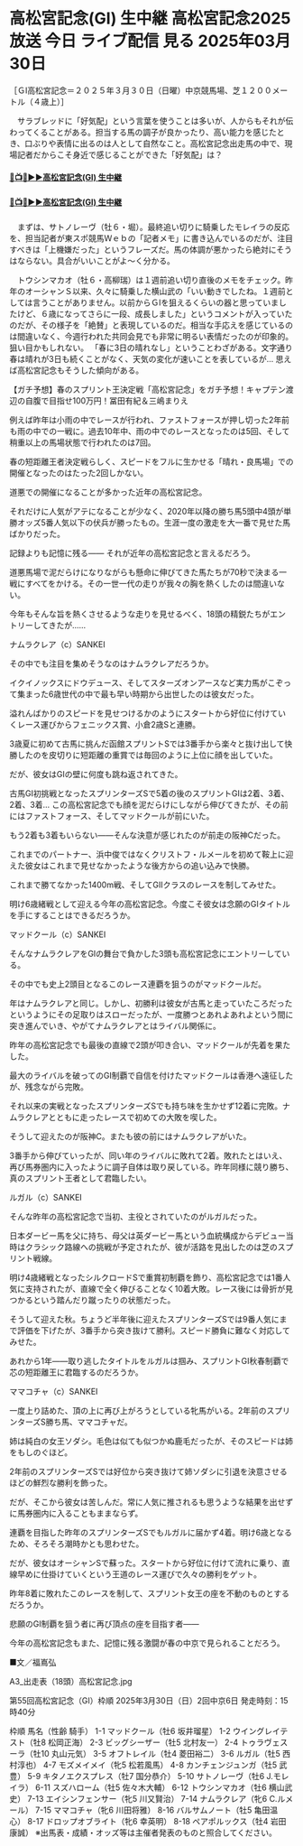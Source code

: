 # 高松宮記念(GI) 生中継 高松宮記念2025 放送 今日 ライブ配信 見る 2025年03月30日

［ＧⅠ高松宮記念＝２０２５年３月３０日（日曜）中京競馬場、芝１２００メートル（４歳上）］

　サラブレッドに「好気配」という言葉を使うことは多いが、人からもそれが伝わってくることがある。担当する馬の調子が良かったり、高い能力を感じたとき、口ぶりや表情に出るのは人として自然なこと。高松宮記念出走馬の中で、現場記者だからこそ身近で感じることができた「好気配」は？

 #### [🔴📺🐎▶▶高松宮記念(GI) 生中継](https://jsports-hq.com/horse-race/?jra_rce)
 
#### [🔴📺🐎▶▶高松宮記念(GI) 生中継](https://jsports-hq.com/horse-race/?jra_rce)

　まずは、サトノレーヴ（牡６・堀）。最終追い切りに騎乗したモレイラの反応を、担当記者が東スポ競馬Ｗｅｂの「記者メモ」に書き込んでいるのだが、注目すべきは「上機嫌だった」というフレーズだ。馬の体調が悪かったら絶対にそうはならない。具合がいいことがよ～く分かる。

　トウシンマカオ（牡６・高柳瑞）は１週前追い切り直後のメモをチェック。昨年のオーシャンＳ以来、久々に騎乗した横山武の「いい動きでしたね。１週前としては言うことがありません。以前からＧⅠを狙えるくらいの器と思っていましたけど、６歳になってさらに一段、成長しました」というコメントが入っていたのだが、その様子を「絶賛」と表現しているのだ。相当な手応えを感じているのは間違いなく、今週行われた共同会見でも非常に明るい表情だったのが印象的。狙い目かもしれない。
「春に3日の晴れなし」ということわざがある。文字通り春は晴れが3日も続くことがなく、天気の変化が速いことを表しているが... 思えば高松宮記念もそうした傾向がある。

【ガチ予想】春のスプリント王決定戦「高松宮記念」をガチ予想！キャプテン渡辺の自腹で目指せ100万円！冨田有紀＆三嶋まりえ

例えば昨年は小雨の中でレースが行われ、ファストフォースが押し切った2年前も雨の中での一戦に。過去10年中、雨の中でのレースとなったのは5回、そして稍重以上の馬場状態で行われたのは7回。

春の短距離王者決定戦らしく、スピードをフルに生かせる「晴れ・良馬場」での開催となったのはたった2回しかない。

道悪での開催になることが多かった近年の高松宮記念。

それだけに人気がアテになることが少なく、2020年以降の勝ち馬5頭中4頭が単勝オッズ5番人気以下の伏兵が勝ったもの。生涯一度の激走を大一番で見せた馬ばかりだった。

記録よりも記憶に残る―― それが近年の高松宮記念と言えるだろう。

道悪馬場で泥だらけになりながらも懸命に伸びてきた馬たちが70秒で決まる一戦にすべてをかける。その一世一代の走りが我々の胸を熱くしたのは間違いない。

今年もそんな旨を熱くさせるような走りを見せるべく、18頭の精鋭たちがエントリーしてきたが......



ナムラクレア（c）SANKEI

その中でも注目を集めそうなのはナムラクレアだろうか。

イクイノックスにドウデュース、そしてスターズオンアースなど実力馬がこぞって集まった6歳世代の中で最も早い時期から出世したのは彼女だった。

溢れんばかりのスピードを見せつけるかのようにスタートから好位に付けていくレース運びからフェニックス賞、小倉2歳Sと連勝。

3歳夏に初めて古馬に挑んだ函館スプリントSでは3番手から楽々と抜け出して快勝したのを皮切りに短距離の重賞では毎回のように上位に顔を出していた。

だが、彼女はGⅠの壁に何度も跳ね返されてきた。

古馬GⅠ初挑戦となったスプリンターズSで5着の後のスプリントGⅠは2着、3着、2着、3着... この高松宮記念でも顔を泥だらけにしながら伸びてきたが、その前にはファストフォース、そしてマッドクールが前にいた。

もう2着も3着もいらない――そんな決意が感じれたのが前走の阪神Cだった。

これまでのパートナー、浜中俊ではなくクリストフ・ルメールを初めて鞍上に迎えた彼女はこれまで見せなかったような後方からの追い込みで快勝。

これまで勝てなかった1400m戦、そしてGⅡクラスのレースを制してみせた。

明け6歳緒戦として迎える今年の高松宮記念。今度こそ彼女は念願のGⅠタイトルを手にすることはできるだろうか。


マッドクール（c）SANKEI

そんなナムラクレアをGⅠの舞台で負かした3頭も高松宮記念にエントリーしている。

その中でも史上2頭目となるこのレース連覇を狙うのがマッドクールだ。

年はナムラクレアと同じ。しかし、初勝利は彼女が古馬と走っていたころだったというようにその足取りはスローだったが、一度勝つとあれよあれよという間に突き進んでいき、やがてナムラクレアとはライバル関係に。

昨年の高松宮記念でも最後の直線で2頭が叩き合い、マッドクールが先着を果たした。

最大のライバルを破ってのGⅠ制覇で自信を付けたマッドクールは香港へ遠征したが、残念ながら完敗。

それ以来の実戦となったスプリンターズSでも持ち味を生かせず12着に完敗。ナムラクレアとともに走ったレースで初めての大敗を喫した。

そうして迎えたのが阪神C。またも彼の前にはナムラクレアがいた。

3番手から伸びていったが、同い年のライバルに敗れて2着。敗れたとはいえ、再び馬券圏内に入ったように調子自体は取り戻している。昨年同様に競り勝ち、真のスプリント王者として君臨したい。


ルガル（c）SANKEI

そんな昨年の高松宮記念で当初、主役とされていたのがルガルだった。

日本ダービー馬を父に持ち、母父は英ダービー馬という血統構成からデビュー当時はクラシック路線への挑戦が予定されたが、彼が活路を見出したのは芝のスプリント戦線。

明け4歳緒戦となったシルクロードSで重賞初制覇を飾り、高松宮記念では1番人気に支持されたが、直線で全く伸びることなく10着大敗。レース後には骨折が見つかるという踏んだり蹴ったりの状態だった。

そうして迎えた秋。ちょうど半年後に迎えたスプリンターズSでは9番人気にまで評価を下げたが、3番手から突き抜けて勝利。スピード勝負に難なく対応してみせた。

あれから1年――取り逃したタイトルをルガルは掴み、スプリントGⅠ秋春制覇で芯の短距離王に君臨するのだろうか。


ママコチャ（c）SANKEI

一度上り詰めた、頂の上に再び上がろうとしている牝馬がいる。2年前のスプリンターズS勝ち馬、ママコチャだ。

姉は純白の女王ソダシ。毛色は似ても似つかぬ鹿毛だったが、そのスピードは姉をもしのぐほど。

2年前のスプリンターズSでは好位から突き抜けて姉ソダシに引退を決意させるほどの鮮烈な勝利を飾った。

だが、そこから彼女は苦しんだ。常に人気に推されるも思うような結果を出せずに馬券圏内に入ることもままならず。

連覇を目指した昨年のスプリンターズSでもルガルに届かず4着。明け6歳となるため、そろそろ潮時かとも思わせた。

だが、彼女はオーシャンSで蘇った。スタートから好位に付けて流れに乗り、直線早めに仕掛けていくという王道のレース運びで久々の勝利をゲット。

昨年8着に敗れたこのレースを制して、スプリント女王の座を不動のものとするだろうか。

悲願のGⅠ制覇を狙う者に再び頂点の座を目指す者――

今年の高松宮記念もまた、記憶に残る激闘が春の中京で見られることだろう。


■文／福嶌弘

A3_出走表（18頭）高松宮記念.jpg

第55回高松宮記念（GI）枠順
2025年3月30日（日）2回中京6日 発走時刻：15時40分

枠順 馬名（性齢 騎手）
1-1 マッドクール（牡6 坂井瑠星）
1-2 ウイングレイテスト（牡8 松岡正海）
2-3 ビッグシーザー（牡5 北村友一）
2-4 トゥラヴェスーラ（牡10 丸山元気）
3-5 オフトレイル（牡4 菱田裕二）
3-6 ルガル（牡5 西村淳也）
4-7 モズメイメイ（牝5 松若風馬）
4-8 カンチェンジュンガ（牡5 武豊）
5-9 キタノエクスプレス（牡7 国分恭介）
5-10 サトノレーヴ（牡6 J.モレイラ）
6-11 スズハローム（牡5 佐々木大輔）
6-12 トウシンマカオ（牡6 横山武史）
7-13 エイシンフェンサー（牝5 川又賢治）
7-14 ナムラクレア（牝6 C.ルメール）
7-15 ママコチャ（牝6 川田将雅）
8-16 バルサムノート（牡5 亀田温心）
8-17 ドロップオブライト（牝6 幸英明）
8-18 ペアポルックス（牡4 岩田康誠）
※出馬表・成績・オッズ等は主催者発表のものと照合してください。
